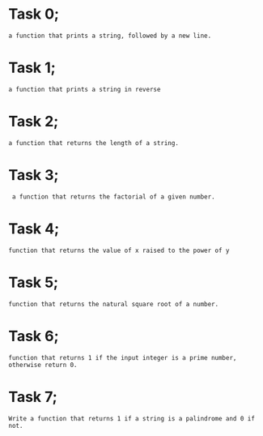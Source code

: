 # Task 0;
    a function that prints a string, followed by a new line.
# Task 1;
    a function that prints a string in reverse
# Task 2;
    a function that returns the length of a string.
# Task 3;
     a function that returns the factorial of a given number.
# Task 4;
    function that returns the value of x raised to the power of y
# Task 5;
    function that returns the natural square root of a number.
# Task 6;
    function that returns 1 if the input integer is a prime number,
    otherwise return 0.
# Task 7;
    Write a function that returns 1 if a string is a palindrome and 0 if not.
